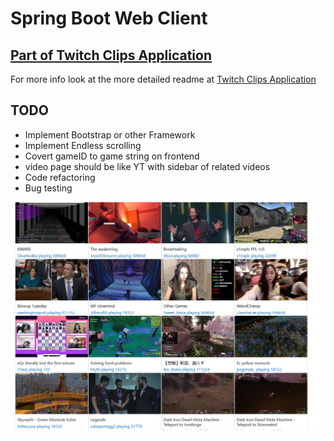 # Spring Boot Web Client

## [Part of Twitch Clips Application](https://github.com/IvanLepi/twitchclips)

For more info look at the more detailed readme at [Twitch Clips Application](https://github.com/IvanLepi/twitchclips)
## TODO
  * Implement Bootstrap or other Framework
  * Implement Endless scrolling
  * Covert gameID to game string on frontend
  * video page should be like YT with sidebar of related videos
  * Code refactoring
  * Bug testing

![Current look](https://github.com/IvanLepi/twitchclips-client-java/blob/main/screenshot.JPG)
